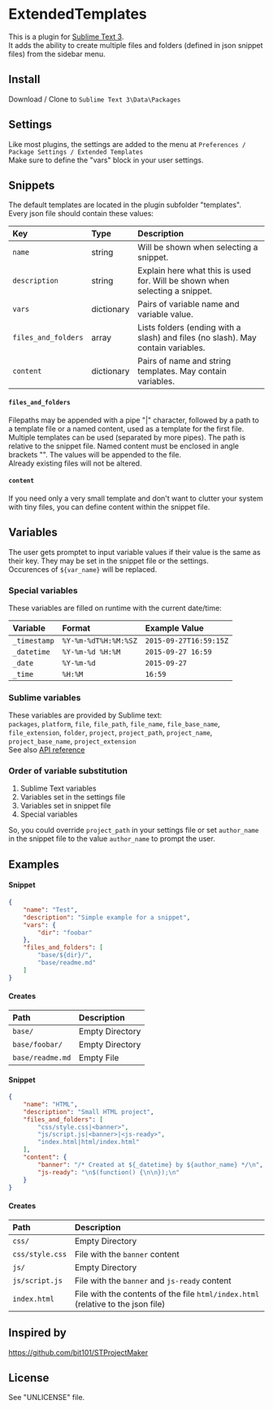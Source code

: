 
# ExtendedTemplates
This is a plugin for [Sublime Text 3](http://www.sublimetext.com/).  
It adds the ability to create multiple files and folders (defined in json snippet files) from the sidebar menu.

## Install
Download / Clone to `Sublime Text 3\Data\Packages`

## Settings
Like most plugins, the settings are added to the menu at `Preferences / Package Settings / Extended Templates`  
Make sure to define the "vars" block in your user settings.

## Snippets
The default templates are located in the plugin subfolder "templates".  
Every json file should contain these values:

| Key                   | Type          | Description |
| :-------------------- | :------------ | :---------- |
| `name`                | string        | Will be shown when selecting a snippet. |
| `description`         | string        | Explain here what this is used for. Will be shown when selecting a snippet.|
| `vars`                | dictionary    | Pairs of variable name and variable value. |
| `files_and_folders`   | array         | Lists folders (ending with a slash) and files (no slash). May contain variables. |
| `content`             | dictionary    | Pairs of name and string templates. May contain variables. |

#### `files_and_folders`
Filepaths may be appended with a pipe "|" character, followed by a path to a template file or a named content, used as a template for the first file. Multiple templates can be used (separated by more pipes). The path is relative to the snippet file. Named content must be enclosed in angle brackets "<name>". The values will be appended to the file.  
Already existing files will not be altered.

#### `content`
If you need only a very small template and don't want to clutter your system with tiny files, you can define content within the snippet file.

## Variables
The user gets promptet to input variable values if their value is the same as their key. They may be set in the snippet file or the settings.  
Occurences of `${var_name}` will be replaced.

### Special variables
These variables are filled on runtime with the current date/time:

| Variable     | Format               | Example Value |
| :----------- | :------------------- | :------------ |
| `_timestamp` | `%Y-%m-%dT%H:%M:%SZ` | `2015-09-27T16:59:15Z` |
| `_datetime`  | `%Y-%m-%d %H:%M`     | `2015-09-27 16:59` |
| `_date`      | `%Y-%m-%d`           | `2015-09-27` |
| `_time`      | `%H:%M`              | `16:59` |

### Sublime variables
These variables are provided by Sublime text:  
`packages`, `platform`, `file`, `file_path`, `file_name`, `file_base_name`, `file_extension`, `folder`, `project`, `project_path`, `project_name`, `project_base_name`, `project_extension`  
See also [API reference](https://www.sublimetext.com/docs/3/api_reference.html)

### Order of variable substitution
1. Sublime Text variables
2. Variables set in the settings file
3. Variables set in snippet file
4. Special variables

So, you could override `project_path` in your settings file or set `author_name` in the snippet file to the value `author_name` to prompt the user.

## Examples

#### Snippet
``` json
{
	"name": "Test",
	"description": "Simple example for a snippet",
	"vars": {
		"dir": "foobar"
	},
	"files_and_folders": [
		"base/${dir}/",
		"base/readme.md"
	]
}
```
#### Creates

| Path             | Description     |
| :--------------- | :-------------- |
| `base/`          | Empty Directory |
| `base/foobar/`   | Empty Directory |
| `base/readme.md` | Empty File      |

#### Snippet
``` json
{
	"name": "HTML",
	"description": "Small HTML project",
	"files_and_folders": [
		"css/style.css|<banner>",
		"js/script.js|<banner>|<js-ready>",
		"index.html|html/index.html"
	],
	"content": {
		"banner": "/* Created at ${_datetime} by ${author_name} */\n",
		"js-ready": "\n$(function() {\n\n});\n"
	}
}
```
#### Creates

| Path            | Description |
| :-------------- | :---------- |
| `css/`          | Empty Directory |
| `css/style.css` | File with the `banner` content |
| `js/`           | Empty Directory |
| `js/script.js`  | File with the `banner` and `js-ready` content |
| `index.html`    | File with the contents of the file `html/index.html` (relative to the json file) |

## Inspired by
https://github.com/bit101/STProjectMaker

## License
See "UNLICENSE" file.
